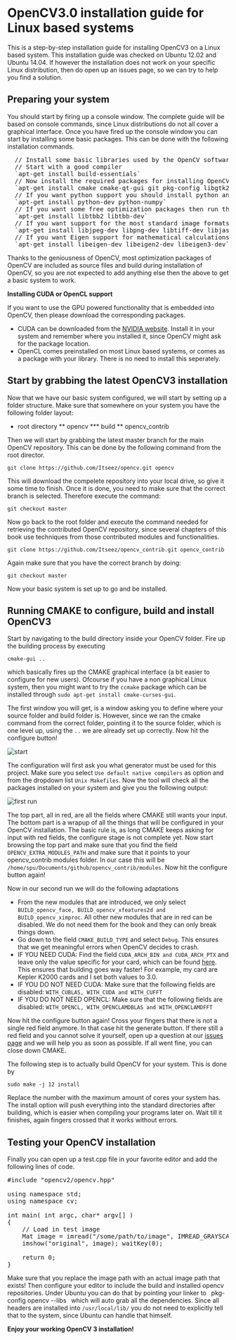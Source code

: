 # OpenCV3.0 installation guide for Linux based systems

This is a step-by-step installation guide for installing OpenCV3 on a Linux based system. This installation guide was checked on Ubuntu 12.02 and Ubuntu 14.04. If however the installation does not work on your specific Linux distribution, then do open up an issues page, so we can try to help you find a solution.

## Preparing your system

You should start by firing up a console window. The complete guide will be based on console commands, since Linux distributions do not all cover a graphical interface. Once you have fired up the console window you can start by installing some basic packages. This can be done with the following installation commands.

<pre>
  // Install some basic libraries used by the OpenCV software
  // Start with a good compiler
  `apt-get install build-essentials`
  // Now install the required packages for installing OpenCV in linux
  `apt-get install cmake cmake-qt-gui git pkg-config libgtk2.0-dev libavcodec-dev libformat-dev libswscale-dev`
  // If you want python support you should install python and the numpy library
  `apt-get install python-dev python-numpy`
  // If you want some free optimization packages then run this line
  `apt-get install libtbb2 libtbb-dev`
  // If you want support for the most standard image formats then run this line
  `apt-get install libjpeg-dev libpng-dev libtiff-dev libjasper-dev libdc1394-22-dev`
  // If you want Eigen support for mathematical calculations
  `apt-get install libeigen-dev libeigen2-dev libeigen3-dev`
</pre>

Thanks to the geniousness of OpenCV, most optimization packages of OpenCV are included as source files and build during installation of OpenCV, so you are not expected to add anything else then the above to get a basic system to work.

**Installing CUDA or OpenCL support**

If you want to use the GPU powered functionality that is embedded into OpenCV, then please download the corresponding packages.
* CUDA can be downloaded from the [NVIDIA website](https://developer.nvidia.com/cuda-downloads). Install it in your system and remember where you installed it, since OpenCV might ask for the package location.
* OpenCL comes preinstalled on most Linux based systems, or comes as a package with your library. There is no need to install this seperately.

## Start by grabbing the latest OpenCV3 installation 

Now that we have our basic system configured, we will start by setting up a folder structure. Make sure that somewhere on your system you have the following folder layout:

* root directory
** opencv
*** build
** opencv_contrib

Then we will start by grabbing the latest master branch for the main OpenCV repository. This can be done by the following command from the root director.

`git clone https://github.com/Itseez/opencv.git opencv`

This will download the compelete repository into your local drive, so give it some time to finish. Once it is done, you need to make sure that the correct branch is selected. Therefore execute the command:

`git checkout master`

Now go back to the root folder and execute the command needed for retrieving the contributed OpenCV repository, since several chapters of this book use techniques from those contributed modules and functionalities.

`git clone https://github.com/Itseez/opencv_contrib.git opencv_contrib`

Again make sure that you have the correct branch by doing:

`git checkout master`

Now your basic system is set up to go and be installed. 

## Running CMAKE to configure, build and install OpenCV3

Start by navigating to the build directory inside your OpenCV folder. Fire up the building process by executing

`cmake-gui ..`

which basically fires up the CMAKE graphical interface (a bit easier to configure for new users). Ofcourse if you have a non graphical Linux system, then you might want to try the `ccmake` package which can be installed through `sudo apt-get install cmake-curses-gui`.

The first window you will get, is a window asking you to define where your source folder and build folder is. However, since we ran the cmake command from the correct folder, pointing it to the source folder, which is one level up, using the `..` we are already set up correctly. Now hit the configure button!

![start](https://github.com/OpenCVBlueprints/OpenCVBlueprints/blob/master/installation_tutorials/images/start.png)

The configuration will first ask you what generator must be used for this project. Make sure you select `Use default native compilers` as option and from the dropdown list `Unix Makefiles`. Now the tool will check all the packages installed on your system and give you the following output:

![first run](https://github.com/OpenCVBlueprints/OpenCVBlueprints/blob/master/installation_tutorials/images/first_run.png)

The top part, all in red, are all the fields where CMAKE still wants your input. The bottom part is a wrapup of all the things that will be configured in your OpenCV installation. The basic rule is, as long CMAKE keeps asking for input with red fields, the configure stage is not complete yet. Now start browsing the top part and make sure that you find the field `OPENCV_EXTRA_MODULES_PATH` and make sure that it points to your opencv_contrib modules folder. In our case this will be `/home/spu/Documents/github/opencv_contrib/modules`. Now hit the configure button again!

Now in our second run we will do the following adaptations
* From the new modules that are introduced, we only select `BUILD_opencv_face, BUILD_opencv_xfeatures2d and BUILD_opencv_ximproc`. All other new modules that are in red can be disabled. We do not need them for the book and they can only break things down.
* Go down to the field `CMAKE_BUILD_TYPE` and select `Debug`. This ensures that we get meaningful errors when OpenCV decides to crash.
* IF YOU NEED CUDA: Find the field `CUDA_ARCH_BIN and CUDA_ARCH_PTX` and leave only the value specific for your card, which can be found [here](https://developer.nvidia.com/cuda-gpus). This ensures that building goes way faster! For example, my card are Kepler K2000 cards and I set both values to 3.0.
* IF YOU DO NOT NEED CUDA: Make sure that the following fields are disabled: `WITH_CUBLAS, WITH_CUDA and WITH_CUFFT`
* IF YOU DO NOT NEED OPENCL: Make sure that the following fields are disabled: `WITH_OPENCL, WITH_OPENCLAMDBLAS and WITH_OPENCLAMDFFT`

Now hit the configure button again! Cross your fingers that there is not a single red field anymore. In that case hit the generate button. If there still a red field and you cannot solve it yourself, open up a question at our [issues page](https://github.com/OpenCVBlueprints/OpenCVBlueprints/issues) and we will help you as soon as possible. If all went fine, you can close down CMAKE.

The following step is to actually build OpenCV for your system. This is done by

`sudo make -j 12 install`

Replace the number with the maximum amount of cores your system has. The install option will push everything into the standard directories after building, which is easier when compiling your programs later on. Wait till it finishes, again fingers crossed that it works without errors.

## Testing your OpenCV installation

Finally you can open up a test.cpp file in your favorite editor and add the following lines of code.

<pre>
#include "opencv2/opencv.hpp"

using namespace std;
using namespace cv;

int main( int argc, char* argv[] )
{
    // Load in test image
    Mat image = imread("/some/path/to/image", IMREAD_GRAYSCALE);
    imshow("original", image); waitKey(0);

    return 0;
}
</pre>

Make sure that you replace the image path with an actual image path that exists! Then configure your editor to include the build and installed opencv repositories. Under Ubuntu you can do that by pointing your linker to ` `pkg-config opencv --libs` ` which will auto grab all the dependencies. Since all headers are installed into `/usr/local/lib/` you do not need to explicitly tell that to the system, since Ubuntu can handle that himself.

**Enjoy your working OpenCV 3 installation!**
